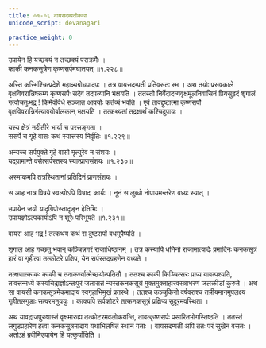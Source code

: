 ```yaml
---
title: ०१-०६ वायसदम्पतीकथा
unicode_script: devanagari

practice_weight: 0
---
```


उपायेन हि यच्छक्यं न तच्छक्यं पराक्रमैः ।  
काकी कनकसूत्रेण कृष्णसर्पमघातयत् ॥१.२२८॥

अस्ति कस्मिंश्चित्प्रदेशे महान्न्यग्रोधपादपः । तत्र वायसदम्पती प्रतिवसतः स्म । अथ तयोः प्रसवकाले वृक्षविवरान्निष्क्रम्य कृष्णसर्पः सदैव तदपत्यानि भक्षयति । ततस्तौ निर्वेदादन्यवृक्षमूलनिवासिनं प्रियसुहृदं शृगालं गत्वोचतुःभद्र ! किमेवंविधे सञ्जात आवयोः कर्तव्यं भवति । एवं तावद्दुष्टात्मा कृष्णसर्पो वृक्षविवरान्निर्गत्यावयोर्बालकान् भक्षयति । तत्कथ्यतां तद्रक्षार्थं कश्चिदुपायः ।  

यस्य क्षेत्रं नदीतीरे भार्या च परसङ्गता ।  
ससर्पे च गृहे वासः कथं स्यात्तस्य निर्वृतिः ॥१.२२९॥

अन्यच्च
सर्पयुक्ते गृहे वासो मृत्युरेव न संशयः ।  
यद्ग्रामान्ते वसेत्सर्पस्तस्य स्यात्प्राणसंशयः ॥१.२३०॥

अस्माकमपि तत्रस्थितानां प्रतिदिनं प्राणसंशयः ।  

स आह नात्र विषये स्वल्पोऽपि विषादः कार्यः । नूनं स लुब्धो नोपायमन्तरेण वध्यः स्यात् ।  

उपायेन जयो यादृग्रिपोस्तादृङ्न हेतिभिः ।  
उपायज्ञोऽल्पकायोऽपि न शूरैः परिभूयते ॥१.२३१॥

<div class="js_include" url="01-07_bakakulIrakakathA.md"  newLevelForH1="3" includeTitle="true"> </div>


वायस आह भद्र ! तत्कथय कथं स दुष्टसर्पो वधमुपैष्यति ।  

शृगाल आह गच्छतु भवान् कञ्चिन्नगरं राजाधिष्ठानम् । तत्र कस्यापि धनिनो राजामात्यादेः प्रमादिनः कनकसूत्रं हारं वा गृहीत्वा तत्कोटरे प्रक्षिप, येन सर्पस्तद्ग्रहणेन वध्यते ।  

तत्क्षणात्काकः काकी च तदाकर्ण्यात्मेच्छयोत्पतितौ । ततश्च काकी किञ्चित्सरः प्राप्य यावत्पश्यति, तावत्तन्मध्ये कस्यचिद्राज्ञोऽन्तःपुरं जलासन्नं न्यस्तकनकसूत्रं मुक्तमुक्ताहारवस्त्राभरणं जलक्रीडां कुरुते । अथ सा वायसी कनकसूत्रमेकमादाय स्वगृहाभिमुखं प्रतस्थे । ततश्च कञ्चुकिनो वर्षवराश्च तन्नीयमानमुपलक्ष्य गृहीतलगुडाः सत्वरमनुययुः । काक्यपि सर्पकोटरे तत्कनकसूत्रं प्रक्षिप्य सुदूरमवस्थिता ।  

अथ यावद्राजपुरुषास्तं वृक्षमारुह्य तत्कोटरमवलोकयन्ति, तावत्कृष्णसर्पः प्रसारितभोगस्तिष्ठति । ततस्तं लगुडप्रहारेण हत्वा कनकसूत्रमादाय यथाभिलषितं स्थानं गताः । वायसदम्पती अपि ततः परं सुखेन वसतः । अतोऽहं ब्रवीमिउपायेन हि यत्कुर्यातिति ।  
